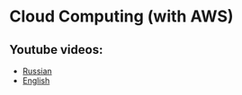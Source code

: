 # Cloud Computing (with AWS)

## Youtube videos:
- [Russian](https://www.youtube.com/playlist?list=PLg5SS_4L6LYsxrZ_4xE_U95AtGsIB96k9)
- [English](https://www.youtube.com/playlist?list=PL9ooVrP1hQOFWxRJcGdCot7AgJu29SVV3)
